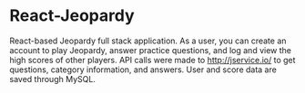 # React-Jeopardy
React-based Jeopardy full stack application. As a user, you can create an account to play Jeopardy, answer practice questions, and log and view the high scores of other players. API calls were made to http://jservice.io/ to get questions, category information, and answers. User and score data are saved through MySQL.
